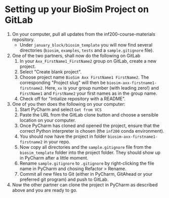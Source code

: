 # Setting up your BioSim Project on GitLab

1. On your computer, pull all updates from the inf200-course-materials repository.
    - Under `january_block/biosim_template` you will now find several directories (`biosim`, `examples`, `tests` and a `sample.gitignore` file). 
1. One of the two partners, shall now do the following on GitLab
    1. In your `Axx_FirstName1_FirstName2` group on GitLab, create a new project.
    1. Select "Create blank project".
	1. Choose project name `BioSim Axx FirstName1 FirstName2`. The corresponding "Project slug" will then be `biosim-axx-firstname1-firstname2`.  Here, `xx` is your group number (with leading zero!) and `FirstName1` and `FirstName2` your first names as in the group name.
    1. Check off for "Intialize repository with a README".
1. One of you then does the following on your computer:
    1. Start PyCharm and select `Get from VCS`
	1. Paste the URL from the GitLab clone button and choose a sensible location on your computer.
	1. Once PyCharm has cloned and opened the project, ensure that the correct Python interpreter is chosen (the `inf200` conda environment).
	1. You should now have the project in folder `biosim-axx-firstname1-firstname2` in your repo.
	1. Now copy all directories and the `sample.gitignore` file from the `biosim_template` folder into the project folder. They should show up in PyCharm after a little moment.
	1. Rename `sample.gitignore` to `.gitignore` by right-clicking the file name in PyCharm and chosing Refactor > Rename.
	1. Commit all new files to Git (either in PyCharm, GitAhead or your preferred git program) and push to GitLab.
1. Now the other partner can clone the project in PyCharm as described above and you are ready to go.
